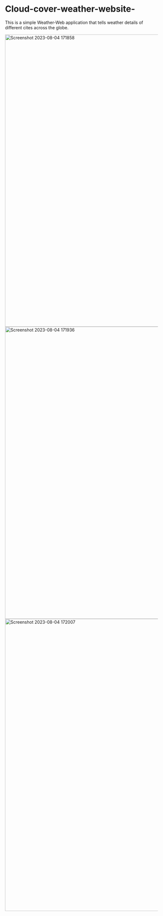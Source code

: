 # Cloud-cover-weather-website-
This is a simple Weather-Web application that tells weather details of different cites across the globe.

<img width="960" alt="Screenshot 2023-08-04 171858" src="https://github.com/parul-saini/Cloud-cover-weather-website-/assets/97037135/60b82ea6-3ef1-44a0-93f5-580eac7b3eba">
<img width="960" alt="Screenshot 2023-08-04 171936" src="https://github.com/parul-saini/Cloud-cover-weather-website-/assets/97037135/0e7207e8-4182-474a-8282-9b139ea256f6">
<img width="960" alt="Screenshot 2023-08-04 172007" src="https://github.com/parul-saini/Cloud-cover-weather-website-/assets/97037135/c960a0f8-d101-44ad-9e07-15eea4cfc9ab">
